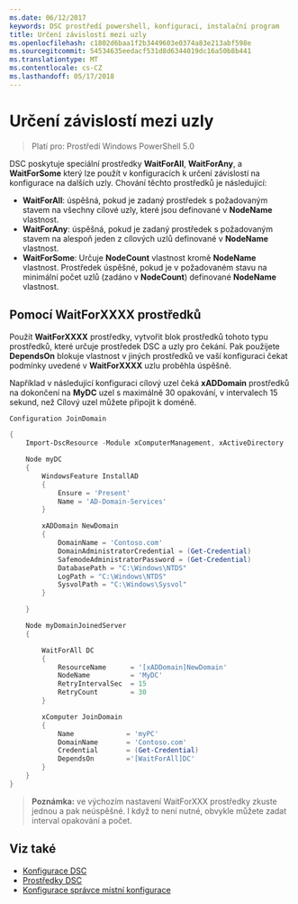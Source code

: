 ```yaml
---
ms.date: 06/12/2017
keywords: DSC prostředí powershell, konfiguraci, instalační program
title: Určení závislostí mezi uzly
ms.openlocfilehash: c1802d6baa1f2b3449603e0374a83e213abf598e
ms.sourcegitcommit: 54534635eedacf531d8d6344019dc16a50b8b441
ms.translationtype: MT
ms.contentlocale: cs-CZ
ms.lasthandoff: 05/17/2018
---
```

# <a name="specifying-cross-node-dependencies"></a>Určení závislostí mezi uzly

> Platí pro: Prostředí Windows PowerShell 5.0

DSC poskytuje speciální prostředky **WaitForAll**, **WaitForAny**, a **WaitForSome** který lze použít v konfiguracích k určení závislostí na konfigurace na dalších uzly. Chování těchto prostředků je následující:

* **WaitForAll**: úspěšná, pokud je zadaný prostředek s požadovaným stavem na všechny cílové uzly, které jsou definované v **NodeName** vlastnost.
* **WaitForAny**: úspěšná, pokud je zadaný prostředek s požadovaným stavem na alespoň jeden z cílových uzlů definované v **NodeName** vlastnost.
* **WaitForSome**: Určuje **NodeCount** vlastnost kromě **NodeName** vlastnost. Prostředek úspěšné, pokud je v požadovaném stavu na minimální počet uzlů (zadáno v **NodeCount**) definované **NodeName** vlastnost.

## <a name="using-waitforxxxx-resources"></a>Pomocí WaitForXXXX prostředků

Použít **WaitForXXXX** prostředky, vytvořit blok prostředků tohoto typu prostředků, které určuje prostředek DSC a uzly pro čekání. Pak použijete **DependsOn** blokuje vlastnost v jiných prostředků ve vaší konfiguraci čekat podmínky uvedené v **WaitForXXXX** uzlu proběhla úspěšně.

Například v následující konfiguraci cílový uzel čeká **xADDomain** prostředků na dokončení na **MyDC** uzel s maximálně 30 opakování, v intervalech 15 sekund, než Cílový uzel můžete připojit k doméně.

```powershell
Configuration JoinDomain

{
    Import-DscResource -Module xComputerManagement, xActiveDirectory

    Node myDC
    {
        WindowsFeature InstallAD
        {
            Ensure = 'Present'
            Name = 'AD-Domain-Services'
        }

        xADDomain NewDomain
        {
            DomainName = 'Contoso.com'
            DomainAdministratorCredential = (Get-Credential)
            SafemodeAdministratorPassword = (Get-Credential)
            DatabasePath = "C:\Windows\NTDS"
            LogPath = "C:\Windows\NTDS"
            SysvolPath = "C:\Windows\Sysvol"
        }

    }

    Node myDomainJoinedServer
    {

        WaitForAll DC
        {
            ResourceName      = '[xADDomain]NewDomain'
            NodeName          = 'MyDC'
            RetryIntervalSec  = 15
            RetryCount        = 30
        }

        xComputer JoinDomain
        {
            Name             = 'myPC'
            DomainName       = 'Contoso.com'
            Credential       = (Get-Credential)
            DependsOn        ='[WaitForAll]DC'
        }
    }
}
```

>**Poznámka:** ve výchozím nastavení WaitForXXX prostředky zkuste jednou a pak neúspěšné. I když to není nutné, obvykle můžete zadat interval opakování a počet.

## <a name="see-also"></a>Viz také
* [Konfigurace DSC](configurations.md)
* [Prostředky DSC](resources.md)
* [Konfigurace správce místní konfigurace](metaConfig.md)